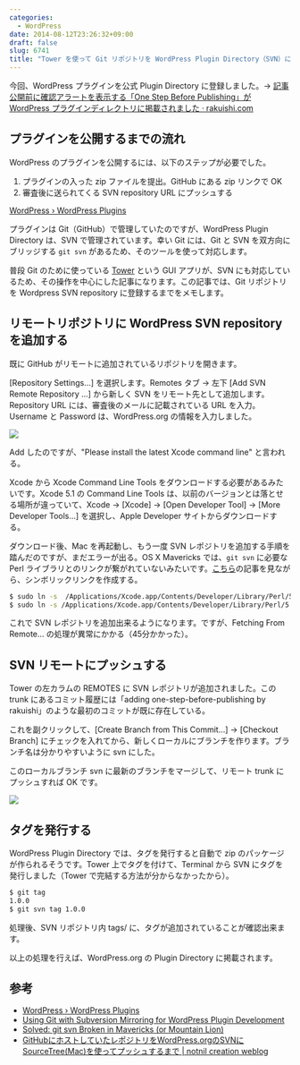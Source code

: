 ```yaml
---
categories:
  - WordPress
date: 2014-08-12T23:26:32+09:00
draft: false
slug: 6741
title: "Tower を使って Git リポジトリを WordPress Plugin Directory（SVN）にプッシュする"
---
```


今回、WordPress プラグインを公式 Plugin Directory に登録しました。&rarr; [記事公開前に確認アラートを表示する「One Step Before Publishing」が WordPress プラグインディレクトリに掲載されました · rakuishi.com](http://rakuishi.com/archives/6736)

## プラグインを公開するまでの流れ

WordPress のプラグインを公開するには、以下のステップが必要でした。

1. プラグインの入った zip ファイルを提出。GitHub にある zip リンクで OK
1. 審査後に送られてくる SVN repository URL にプッシュする

[WordPress › WordPress Plugins](http://wordpress.org/plugins/about/)

プラグインは Git（GitHub）で管理していたのですが、WordPress Plugin Directory は、SVN で管理されています。幸い Git には、Git と SVN を双方向にブリッジする `git svn` があるため、そのツールを使って対応します。

普段 Git のために使っている [Tower](http://www.git-tower.com/) という GUI アプリが、SVN にも対応しているため、その操作を中心にした記事になります。この記事では、Git リポジトリを Wordpress SVN repository に登録するまでをメモします。

## リモートリポジトリに WordPress SVN repository を追加する

既に GitHub がリモートに追加されているリポジトリを開きます。

[Repository Settings...] を選択します。Remotes タブ → 左下 [Add SVN Remote Repository ...] から新しく SVN をリモート先として追加します。Repository URL には、審査後のメールに記載されている URL を入力。Username と Password は、WordPress.org の情報を入力しました。

![](/images/2014/08/6741_1.png)

Add したのですが、"Please install the latest Xcode command line" と言われる。

Xcode から Xcode Command Line Tools をダウンロードする必要があるみたいです。Xcode 5.1 の Command Line Tools は、以前のバージョンとは落とせる場所が違っていて、Xcode → [Xcode] → [Open Developer Tool] → [More Developer Tools...] を選択し、Apple Developer サイトからダウンロードする。

ダウンロード後、Mac を再起動し、もう一度 SVN レポジトリを追加する手順を踏んだのですが、まだエラーが出る。OS X Mavericks では、`git svn` に必要な Perl ライブラリとのリンクが繋がれていないみたいです。[こちら](http://blog.victorquinn.com/fix-git-svn-in-mountain-lion)の記事を見ながら、シンボリックリンクを作成する。

```bash
$ sudo ln -s  /Applications/Xcode.app/Contents/Developer/Library/Perl/5.16/darwin-thread-multi-2level/SVN /System/Library/Perl/Extras/5.16/SVN
$ sudo ln -s /Applications/Xcode.app/Contents/Developer/Library/Perl/5.16/darwin-thread-multi-2level/auto/SVN/ /System/Library/Perl/Extras/5.16/auto/SVN
```

これで SVN レポジトリを追加出来るようになります。ですが、Fetching From Remote... の処理が異常にかかる（45分かかった）。

## SVN リモートにプッシュする

Tower の左カラムの REMOTES に SVN レポジトリが追加されました。この trunk にあるコミット履歴には「adding one-step-before-publishing by rakuishi」のような最初のコミットが既に存在している。

これを副クリックして、[Create Branch from This Commit...] → [Checkout Branch] にチェックを入れてから、新しくローカルにブランチを作ります。ブランチ名は分かりやすいように svn にした。

このローカルブランチ svn に最新のブランチをマージして、リモート trunk にプッシュすれば OK です。

![](/images/2014/08/6741_2.png)

## タグを発行する

WordPress Plugin Directory では、タグを発行すると自動で zip のパッケージが作られるそうです。Tower 上でタグを付けて、Terminal から SVN にタグを発行しました（Tower で完結する方法が分からなかったから）。

```bash
$ git tag
1.0.0
$ git svn tag 1.0.0
```

処理後、SVN リポジトリ内 tags/ に、タグが追加されていることが確認出来ます。

以上の処理を行えば、WordPress.org の Plugin Directory に掲載されます。

## 参考

* [WordPress › WordPress Plugins](http://wordpress.org/plugins/about/)
* [Using Git with Subversion Mirroring for WordPress Plugin Development](https://gist.github.com/kasparsd/3749872)
* [Solved: git svn Broken in Mavericks (or Mountain Lion)](http://blog.victorquinn.com/fix-git-svn-in-mountain-lion)
* [GitHubにホストしていたレポジトリをWordPress.orgのSVNにSourceTree(Mac)を使ってプッシュするまで | notnil creation weblog](http://notnil-creative.com/blog/archives/2431)

